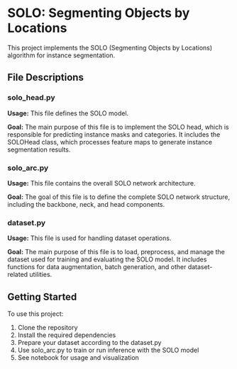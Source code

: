 # SOLO: Segmenting Objects by Locations

This project implements the SOLO (Segmenting Objects by Locations) algorithm for instance segmentation.

## File Descriptions

### solo_head.py

**Usage:** This file defines the SOLO model.

**Goal:** The main purpose of this file is to implement the SOLO head, which is responsible for predicting instance masks and categories. It includes the SOLOHead class, which processes feature maps to generate instance segmentation results.

### solo_arc.py

**Usage:** This file contains the overall SOLO network architecture.

**Goal:** The goal of this file is to define the complete SOLO network structure, including the backbone, neck, and head components.

### dataset.py

**Usage:** This file is used for handling dataset operations.

**Goal:** The main purpose of this file is to load, preprocess, and manage the dataset used for training and evaluating the SOLO model. It includes functions for data augmentation, batch generation, and other dataset-related utilities.

## Getting Started

To use this project:

1. Clone the repository
2. Install the required dependencies
3. Prepare your dataset according to the dataset.py
4. Use solo_arc.py to train or run inference with the SOLO model
5. See notebook for usage and visualization

